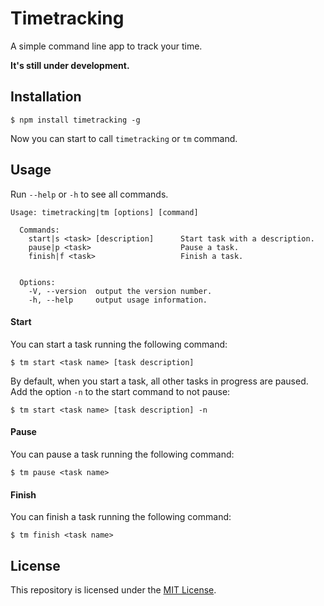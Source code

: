 # Timetracking 
A simple command line app to track your time.

**It's still under development.**

## Installation

```
$ npm install timetracking -g
```
Now you can start to call `timetracking` or `tm` command.

## Usage
Run `--help` or `-h` to see all commands.
```
Usage: timetracking|tm [options] [command]

  Commands:
    start|s <task> [description]      Start task with a description.
    pause|p <task>                    Pause a task.
    finish|f <task>                   Finish a task.


  Options:
    -V, --version  output the version number.
    -h, --help     output usage information.
```

#### Start
You can start a task running the following command:
```
$ tm start <task name> [task description]
```
By default, when you start a task, all other tasks in progress are paused. Add the option `-n` to the start command to not pause:
```
$ tm start <task name> [task description] -n
```

#### Pause
You can pause a task running the following command:
```
$ tm pause <task name>
```

#### Finish
You can finish a task running the following command:
```
$ tm finish <task name>
```

## License
This repository is licensed under the [MIT License](https://github.com/mvmjacobs/timetracking/blob/master/LICENSE.md).
